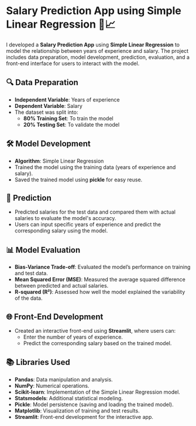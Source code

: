 # Salary Prediction App using Simple Linear Regression 💼📈

I developed a **Salary Prediction App** using **Simple Linear Regression** to model the relationship between years of experience and salary. The project includes data preparation, model development, prediction, evaluation, and a front-end interface for users to interact with the model.

## 🔍 Data Preparation

- **Independent Variable**: Years of experience
- **Dependent Variable**: Salary
- The dataset was split into:
  - **80% Training Set**: To train the model
  - **20% Testing Set**: To validate the model

## 🛠️ Model Development

- **Algorithm**: Simple Linear Regression
- Trained the model using the training data (years of experience and salary).
- Saved the trained model using **pickle** for easy reuse.

## 🔮 Prediction

- Predicted salaries for the test data and compared them with actual salaries to evaluate the model's accuracy.
- Users can input specific years of experience and predict the corresponding salary using the model.

## 📊 Model Evaluation

- **Bias-Variance Trade-off**: Evaluated the model’s performance on training and test data.
- **Mean Squared Error (MSE)**: Measured the average squared difference between predicted and actual salaries.
- **R-squared (R²)**: Assessed how well the model explained the variability of the data.

## 🌐 Front-End Development

- Created an interactive front-end using **Streamlit**, where users can:
  - Enter the number of years of experience.
  - Predict the corresponding salary based on the trained model.

## 📚 Libraries Used

- **Pandas**: Data manipulation and analysis.
- **NumPy**: Numerical operations.
- **Scikit-learn**: Implementation of the Simple Linear Regression model.
- **Statsmodels**: Additional statistical modeling.
- **Pickle**: Model persistence (saving and loading the trained model).
- **Matplotlib**: Visualization of training and test results.
- **Streamlit**: Front-end development for the interactive app.

